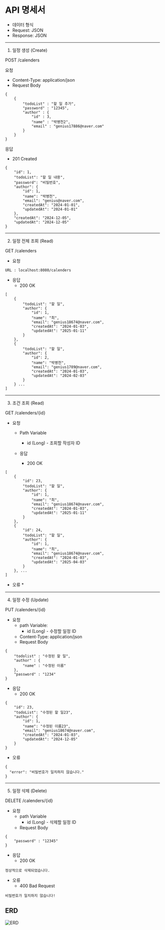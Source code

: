 # API 명세서

* 데이터 형식
* Request: JSON
* Response: JSON
---

1. 일정 생성 (Create)

POST /calenders

요청
* Content-Type: application/json
* Request Body
````
{
    {
        "todoList" : "할 일 추가",
        "password" : "12345",
        "author" : {
            "id" : 3,
            "name" : "박병천2",
            "email" : "genius17886@naver.com"
        }
    }
}
````
응답
* 201 Created
````
{
    "id": 1,
    "todoList": "할 일 내용",
    "password": "비밀번호",
    "author": {
        "id": 1,
        "name": "박병천",
        "email": "genius@naver.com",
        "createdAt": "2024-01-01",
        "updatedAt": "2024-01-01"
    },
    "createdAt": "2024-12-05",
    "updatedAt": "2024-12-05"
}
````

---

2. 일정 전체 조회 (Read)

GET /calenders

* 요청
````
URL : localhost:8080/calenders
````
* 응답
  * 200 OK
````
[
    {
        "todoList": "할 일",
        "author": {
            "id": 1,
            "name": "최",
            "email": "genius18674@naver.com",
            "createdAt": "2024-01-03",
            "updatedAt": "2025-01-11"
        }
    },
    {
        "todoList": "할 일",
        "author": {
            "id": 2,
            "name": "박병천",
            "email": "genius1789@naver.com",
            "createdAt": "2024-01-03",
            "updatedAt": "2024-02-03"
        }
    } ...
]    
````
---
3. 조건 조회 (Read)

GET /calenders/{id}

* 요청
  * Path Variable
    * id (Long) - 조회할 작성자 ID

  * 응답 
    * 200 OK
````
[
    {
        "id": 23,
        "todoList": "할 일",
        "author": {
            "id": 1,
            "name": "최",
            "email": "genius18674@naver.com",
            "createdAt": "2024-01-03",
            "updatedAt": "2025-01-11"
        }
    },
    {
        "id": 24,
        "todoList": "할 일",
        "author": {
            "id": 1,
            "name": "최",
            "email": "genius18674@naver.com",
            "createdAt": "2024-01-03",
            "updatedAt": "2025-04-03"
        }
    }, ...
]
````
* 오류
  * 
---

4. 일정 수정 (Update)

PUT /calenders/{id}

* 요청
  * path Variable:
      *	id (Long) - 수정할 일정 ID
  * Content-Type: application/json
  * Request Body
````
{
    "todolist" : "수정된 할 일",
    "author" : {
        "name" : "수정된 이름"
    },
    "password" : "1234"
}
````
* 응답
  * 200 OK
````
{
    "id": 23,
    "todoList": "수정된 할 일23",
    "author": {
        "id": 1,
        "name": "수정된 이름23",
        "email": "genius18674@naver.com",
        "createdAt": "2024-01-03",
        "updatedAt": "2024-12-05"
    }
}
````
* 오류 
````
{
  "error": "비밀번호가 일치하지 않습니다."
}
````
---

5. 일정 삭제 (Delete)

DELETE /calenders/{id}

* 요청
  * path Variable
      * id (Long) - 삭제할 일정 ID
  * Request Body
````
{
    "password" : "12345"
}
````
* 응답
  * 200 OK
````
정상적으로 삭제되었습니다.
````
* 오류
  * 400 Bad Request

````
비밀번호가 일치하지 않습니다!
````

## ERD

![ERD](/Users/bagbyeongcheon/Documents/calendarERD.png)
